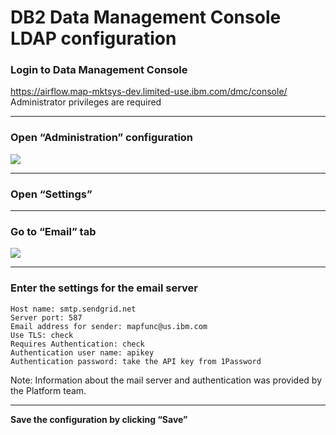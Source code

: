 # DB2 Data Management Console LDAP configuration

### Login to Data Management Console

https://airflow.map-mktsys-dev.limited-use.ibm.com/dmc/console/ \
Administrator privileges are required

---
### Open “Administration” configuration

<img src="https://github.ibm.com/CIO-MAP/MAP-ETL-Framework-AirflowK8s/blob/master/docs/pics/6_1.jpg">

---
### Open “Settings”

---
### Go to “Email” tab

<img src="https://github.ibm.com/CIO-MAP/MAP-ETL-Framework-AirflowK8s/blob/master/docs/pics/6_2.jpg">

---
### Enter the settings for the email server

```
Host name: smtp.sendgrid.net
Server port: 587
Email address for sender: mapfunc@us.ibm.com
Use TLS: check
Requires Authentication: check
Authentication user name: apikey
Authentication password: take the API key from 1Password
```

Note: Information about the mail server and authentication was provided by the Platform team.

---
**Save the configuration by clicking “Save”**